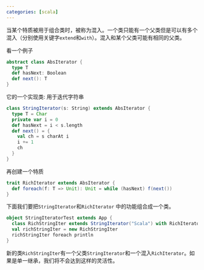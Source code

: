 ```yaml
---
categories: [scala]
---
```




当某个特质被用于组合类时，被称为混入。一个类只能有一个父类但是可以有多个混入（分别使用关键字`extend`和`with`）。混入和某个父类可能有相同的父类。

看一个例子

```scala
abstract class AbsIterator {
  type T
  def hasNext: Boolean
  def next(): T
}
```

它的一个实现类: 用于迭代字符串

```scala
class StringIterator(s: String) extends AbsIterator {
  type T = Char
  private var i = 0
  def hasNext = i < s.length
  def next() = {
    val ch = s charAt i
    i += 1
    ch
  }
}
```

再创建一个特质

```scala
trait RichIterator extends AbsIterator {
  def foreach(f: T => Unit): Unit = while (hasNext) f(next())
}
```

下面我们要把`StringIterator`和`RichIterator` 中的功能组合成一个类。

```scala
object StringIteratorTest extends App {
  class RichStringIter extends StringIterator("Scala") with RichIterator
  val richStringIter = new RichStringIter
  richStringIter foreach println
}
```

新的类`RichStringIter`有一个父类`StringIterator`和一个混入`RichIterator`。如果是单一继承，我们将不会达到这样的灵活性。

